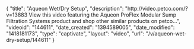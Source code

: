 {
    "title": "Aqueon Wet\/Dry Setup",
    "description": "http:\/\/video.petco.com\/?v=13883 View this video featuring the Aqueon ProFlex Modular Sump Filtration Systems product and shop other similar products on petco...",
    "videoid": "144611",
    "date_created": "1394589005",
    "date_modified": "1418181173",
    "type": "captivate",
    "layout": "video",
    "url": "\/v\/aqueon-wet-dry-setup\/144611"
}